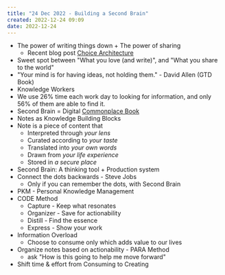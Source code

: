 ```yaml
---
title: "24 Dec 2022 - Building a Second Brain"
created: 2022-12-24 09:09
date: 2022-12-24
---
```


- The power of writing things down + The power of sharing
  - Recent blog post [Choice Architecture](https://datarockie.com/blog/choice-architecture)
- Sweet spot between "What you love (and write)", and "What you share to the world"
- "Your mind is for having ideas, not holding them." - David Allen (GTD Book)
- Knowledge Workers
- We use 26% time each work day to looking for information, and only 56% of them are able to find it.
- Second Brain = Digital [Commonplace Book](https://en.wikipedia.org/wiki/Commonplace_book)
- Notes as Knowledge Building Blocks
- Note is a piece of content that
  - Interpreted through *your lens*
  - Curated according to *your taste*
  - Translated into *your own words*
  - Drawn from *your life experience*
  - Stored in *a secure place*
- Second Brain: A thinking tool + Production system
- Connect the dots backwards - Steve Jobs
  - Only if you can remember the dots, with Second Brain
- PKM - Personal Knowledge Management
- CODE Method
  - Capture - Keep what resonates
  - Organizer - Save for actionability
  - Distill - Find the essence
  - Express - Show your work
- Information Overload
  - Choose to consume only which adds value to our lives
- Organize notes based on actionability - PARA Method
  - ask "How is this going to help me move forward"
- Shift time & effort from Consuming to Creating